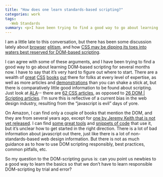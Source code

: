 ```yaml
---
title: "How does one learn standards-based scripting?"
categories: work
tags:
  -Web Standards
summary: <p>I have been trying to find a good way to go about learning <span class="caps">DOM</span>-based scripting for several months now.  I have to say that it&#8217;s very hard to figure out where to start.</p>
---
```

<p>I am a little late to this conversation, but there has been some discussion lately about <a href="http://www.boxofchocolates.ca/archives/2005/04/03/browser-elitism" title="Part 1">browser</a> <a href="http://www.boxofchocolates.ca/archives/2005/04/19/browser-elitism-part-2" title="Part 2">elitism</a>, and how <a href="http://adactio.com/journal/display.php/20050421185604.xml"><span class="caps">CSS</span> may be dipping its toes into waters best reserved for <span class="caps">DOM</span>-based scripting</a>.</p><p>I can agree with some of these arguments, and I have been trying to find a good way to go about learning <span class="caps">DOM</span>-based scripting for several months now.  I have to say that it&#8217;s very hard to figure out where to start.  There are a wealth of <a href="http://www.amazon.com/exec/obidos/ASIN/073571245X/qid=1116198608/sr=2-3/ref=pd_bbs_b_2_3/002-0008354-4532878" title="Eric Meyer on CSS">great</a> <a href="http://www.amazon.com/exec/obidos/ASIN/0735714258/qid=1116198608/sr=2-7/ref=pd_bbs_b_2_7/002-0008354-4532878" title="More Eric Meyer on CSS"><span class="caps">CSS</span></a> <a href="http://www.amazon.com/exec/obidos/ASIN/0596005768/qid=1116198608/sr=2-6/ref=pd_bbs_b_2_6/002-0008354-4532878" title="CSS Cookbook">books</a> <a href="http://www.amazon.com/exec/obidos/tg/detail/-/0321303474/qid=1116198608/sr=1-1/ref=sr_1_1/002-0008354-4532878?v=glance&#38;#38;s=books" title="The Zen of CSS Design">out</a> there for folks at every level of expertise, as well as more articles and <a href="http://www.csszengarden.com" title="CSS Zen Garden">demonstrations</a> than you can shake a stick at, but there is comparatively little good information to be found about scripting.  Just look at <a href="http://alistapart.com" title="A List Apart"><span class="caps">ALA</span></a>-- there are <a href="http://www.alistapart.com/topics/css/">62 <span class="caps">CSS</span> articles</a>, as opposed to <a href="http://www.alistapart.com/topics/dom/">26 <span class="caps">DOM</span> | Scripting articles</a>.   I&#8217;m sure this is reflective of a current bias in the web design industry, resulting from the &#8220;javascript is evil&#8221; days of yore.</p><p>On Amazon, I can find only a couple of books that mention the <span class="caps">DOM</span>, and they are from several years ago, except for <a href="http://www.amazon.com/exec/obidos/tg/detail/-/1590595335/qid=1116197925/sr=1-1/ref=sr_1_1/002-0008354-4532878?v=glance&#38;#38;s=books">one by Jeremy Keith that is not yet released</a>. I can find <a href="http://stuffandnonsense.co.uk/resources/iotbs.html">some great tools</a> and <a href="http://brothercake.com/site/resources/scripts/">snippets of code</a> that use it, but it&#8217;s unclear how to get started in the right direction.  There is a lot of bad information about javascript out there, just like there is a lot of non-standards-based web design information.  But there is not as much guidance as to how to use <span class="caps">DOM</span> scripting responsibly, best practices, common pitfalls, etc. </p><p>So my question to the <span class="caps">DOM</span>-scripting gurus is: can you point us newbies to a good way to learn the basics so that we don&#8217;t have to learn responsible <span class="caps">DOM</span>-scripting by trial and error?</p>
